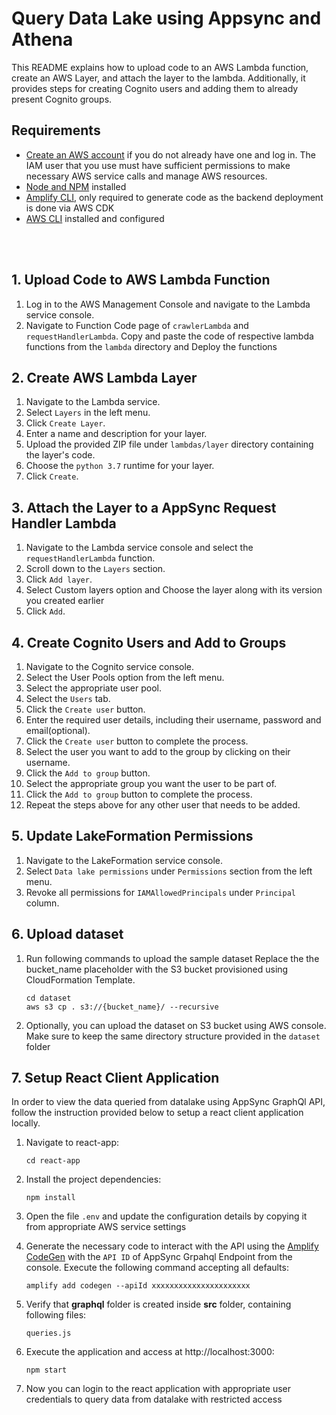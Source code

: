 # Query Data Lake using Appsync and Athena

This README explains how to upload code to an AWS Lambda function, create an AWS Layer, and attach the layer to the lambda. Additionally, it provides steps for creating Cognito users and adding them to already present Cognito groups.


## Requirements

* [Create an AWS account](https://portal.aws.amazon.com/gp/aws/developer/registration/index.html) if you do not already have one and log in. The IAM user that you use must have sufficient permissions to make necessary AWS service calls and manage AWS resources.
* [Node and NPM](https://nodejs.org/en/download/) installed
* [Amplify CLI](https://docs.amplify.aws/cli/start/install/), only required to generate code as the backend deployment is done via AWS CDK
* [AWS CLI](https://docs.aws.amazon.com/cli/latest/userguide/getting-started-install.html) installed and configured
<br/>
<br/>


## 1. Upload Code to AWS Lambda Function

1. Log in to the AWS Management Console and navigate to the Lambda service console.
2. Navigate to Function Code page of `crawlerLambda` and `requestHandlerLambda`. Copy and paste the code of respective lambda functions from the `lambda` directory and Deploy the functions

## 2. Create AWS Lambda Layer

1. Navigate to the Lambda service.
2. Select `Layers` in the left menu.
3. Click `Create Layer`.
4. Enter a name and description for your layer.
5. Upload the provided ZIP file under `lambdas/layer` directory containing the layer's code.
6. Choose the `python 3.7` runtime for your layer.
7. Click `Create`.

## 3. Attach the Layer to a AppSync Request Handler Lambda

1. Navigate to the Lambda service console and select the `requestHandlerLambda` function.
2. Scroll down to the `Layers` section.
3. Click `Add layer`.
4. Select Custom layers option and Choose the layer along with its version you created earlier
5. Click `Add`.

## 4. Create Cognito Users and Add to Groups

1. Navigate to the Cognito service console.
2. Select the User Pools option from the left menu.
3. Select the appropriate user pool.
4. Select the `Users` tab.
5. Click the `Create user` button.
6. Enter the required user details, including their username, password and email(optional).
7. Click the `Create user` button to complete the process.
8. Select the user you want to add to the group by clicking on their username.
9. Click the `Add to group` button.
10. Select the appropriate group you want the user to be part of.
11. Click the `Add to group` button to complete the process.
12. Repeat the steps above for any other user that needs to be added.

## 5. Update LakeFormation Permissions

1. Navigate to the LakeFormation service console.
2. Select `Data lake permissions` under `Permissions` section from the left menu.
3. Revoke all permissions for `IAMAllowedPrincipals` under `Principal` column.

## 6. Upload dataset
1. Run following commands to upload the sample dataset Replace the the bucket_name placeholder with the S3 bucket provisioned using CloudFormation Template. 
    ```
    cd dataset
    aws s3 cp . s3://{bucket_name}/ --recursive
    ```
2. Optionally, you can upload the dataset on S3 bucket using AWS console. Make sure to keep the same directory structure provided in the `dataset` folder

## 7. Setup React Client Application

In order to view the data queried from datalake using AppSync GraphQl API, follow the instruction provided below to setup a react client application locally.

1. Navigate to react-app:

    ```
    cd react-app
    ```

1. Install the project dependencies:

   ```
   npm install
   ```
2. Open the file `.env` and update the configuration details by copying it from appropriate AWS service settings

4. Generate the necessary code to interact with the API using the [Amplify CodeGen](https://docs.amplify.aws/cli/graphql-transformer/codegen/) with the `API ID` of AppSync Grpahql Endpoint from the console. Execute the following command accepting all defaults:

   ```
   amplify add codegen --apiId xxxxxxxxxxxxxxxxxxxxxx
   ```
5. Verify that **graphql** folder is created inside **src** folder, containing following files:
   ```
   queries.js
   ```
6. Execute the application and access at http://localhost:3000:

    ```
    npm start
    ```
7. Now you can login to the react application with appropriate user credentials to query data from datalake with restricted access
